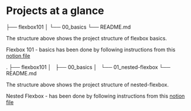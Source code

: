 # Projects at a glance

├── flexbox101
│ └── 00_basics
└── README.md

The structure above shows the project structure of flexbox basics.

Flexbox 101 - basics has been done by following instructions from this [notion file](https://nxt100.notion.site/Play-around-with-flexbox-properties-fce67cab59de438faba182a3bbefaa55)

.
├── flexbox101
│   ├── 00_basics
│   └── 01_nested-flexbox
└── README.md

The structure above shows the project structure of nested-flexbox.

Nested Flexbox - has been done by following instructions from this [notion file](https://nxt100.notion.site/nxt100/9dea82c2c940478580d77dc26ff87884?v=eb241106fa9348828b8dce0372ac623f&p=05f3c25337804152bfb0d3b0f825d9aa)
